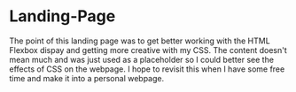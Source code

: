 # Landing-Page

The point of this landing page was to get better working with the HTML Flexbox dispay and getting more creative with my CSS. The content doesn't mean much and was just used as a placeholder so I could better see the effects of CSS on the webpage. I hope to revisit this when I have some free time and make it into a personal webpage. 